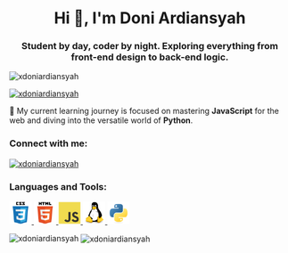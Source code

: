 <h1 align="center">Hi 👋, I'm Doni Ardiansyah</h1>
<h3 align="center">Student by day, coder by night. Exploring everything from front-end design to back-end logic.</h3>

<p align="left"> <img src="https://komarev.com/ghpvc/?username=xdoniardiansyah&label=Profile%20views&color=0e75b6&style=flat" alt="xdoniardiansyah" /> </p>

<p align="left"> <a href="https://github.com/ryo-ma/github-profile-trophy"><img src="https://github-profile-trophy.vercel.app/?username=xdoniardiansyah" alt="xdoniardiansyah" /></a> </p>

🌱 My current learning journey is focused on mastering **JavaScript** for the web and diving into the versatile world of **Python**.


<h3 align="left">Connect with me:</h3>
<p align="left">
<a href="https://instagram.com/xdoniardiansyah" target="blank"><img align="center" src="https://raw.githubusercontent.com/rahuldkjain/github-profile-readme-generator/master/src/images/icons/Social/instagram.svg" alt="xdoniardiansyah" height="30" width="40" /></a>
</p>

<h3 align="left">Languages and Tools:</h3>
<p align="left"> <a href="https://www.w3schools.com/css/" target="_blank" rel="noreferrer"> <img src="https://raw.githubusercontent.com/devicons/devicon/master/icons/css3/css3-original-wordmark.svg" alt="css3" width="40" height="40"/> </a> <a href="https://www.w3.org/html/" target="_blank" rel="noreferrer"> <img src="https://raw.githubusercontent.com/devicons/devicon/master/icons/html5/html5-original-wordmark.svg" alt="html5" width="40" height="40"/> </a> <a href="https://developer.mozilla.org/en-US/docs/Web/JavaScript" target="_blank" rel="noreferrer"> <img src="https://raw.githubusercontent.com/devicons/devicon/master/icons/javascript/javascript-original.svg" alt="javascript" width="40" height="40"/> </a> <a href="https://www.linux.org/" target="_blank" rel="noreferrer"> <img src="https://raw.githubusercontent.com/devicons/devicon/master/icons/linux/linux-original.svg" alt="linux" width="40" height="40"/> </a> <a href="https://www.python.org" target="_blank" rel="noreferrer"> <img src="https://raw.githubusercontent.com/devicons/devicon/master/icons/python/python-original.svg" alt="python" width="40" height="40"/> </a> </p>

<p><img align="left" src="https://github-readme-stats.vercel.app/api/top-langs?username=xdoniardiansyah&show_icons=true&locale=en&layout=compact" alt="xdoniardiansyah" /></p>

<p>&nbsp;<img align="center" src="https://github-readme-stats.vercel.app/api?username=xdoniardiansyah&show_icons=true&locale=en" alt="xdoniardiansyah" /></p>

